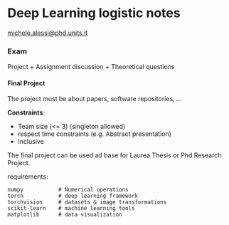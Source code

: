 # Deep Learning logistic notes

michele.alessi@phd.units.it

### Exam

Project + Assignment discussion + Theoretical questions

#### Final Project

The project must be about papers, software repositories, ...

**Constraints**:

- Team size (<= 3) (singleton allowed)
- respect time constraints (e.g. Abstract presentation)
- Inclusive

The final project can be used ad base for Laurea Thesis or Phd Research Project.

requirements:

```shell
numpy           # Numerical operations
torch           # deep learning framework
torchvision     # datasets & image transformations
scikit-learn    # machine learning tools
matplotlib      # data visualization
```

